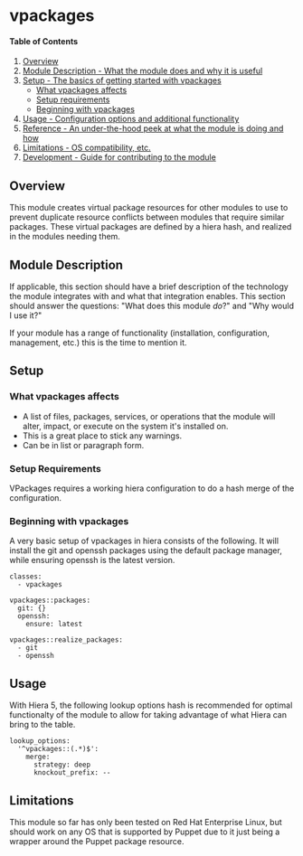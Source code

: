 # vpackages

#### Table of Contents

1. [Overview](#overview)
2. [Module Description - What the module does and why it is useful](#module-description)
3. [Setup - The basics of getting started with vpackages](#setup)
    * [What vpackages affects](#what-vpackages-affects)
    * [Setup requirements](#setup-requirements)
    * [Beginning with vpackages](#beginning-with-vpackages)
4. [Usage - Configuration options and additional functionality](#usage)
5. [Reference - An under-the-hood peek at what the module is doing and how](#reference)
5. [Limitations - OS compatibility, etc.](#limitations)
6. [Development - Guide for contributing to the module](#development)

## Overview

This module creates virtual package resources for other modules to use to prevent
duplicate resource conflicts between modules that require similar packages.  These
virtual packages are defined by a hiera hash, and realized in the modules needing them.

## Module Description

If applicable, this section should have a brief description of the technology
the module integrates with and what that integration enables. This section
should answer the questions: "What does this module *do*?" and "Why would I use
it?"

If your module has a range of functionality (installation, configuration,
management, etc.) this is the time to mention it.

## Setup

### What vpackages affects

* A list of files, packages, services, or operations that the module will alter,
  impact, or execute on the system it's installed on.
* This is a great place to stick any warnings.
* Can be in list or paragraph form.

### Setup Requirements

VPackages requires a working hiera configuration to do a hash merge of the
configuration.

### Beginning with vpackages

A very basic setup of vpackages in hiera consists of the following.  It will
install the git and openssh packages using the default package manager, while
ensuring openssh is the latest version.

```
classes:
  - vpackages

vpackages::packages:
  git: {}
  openssh:
    ensure: latest

vpackages::realize_packages:
  - git
  - openssh
```

## Usage

With Hiera 5, the following lookup options hash is recommended for optimal
functionalty of the module to allow for taking advantage of what Hiera can
bring to the table.

```
lookup_options:
  '^vpackages::(.*)$':
    merge:
      strategy: deep
      knockout_prefix: --
```

## Limitations

This module so far has only been tested on Red Hat Enterprise Linux, but should
work on any OS that is supported by Puppet due to it just being a wrapper around
the Puppet package resource.

